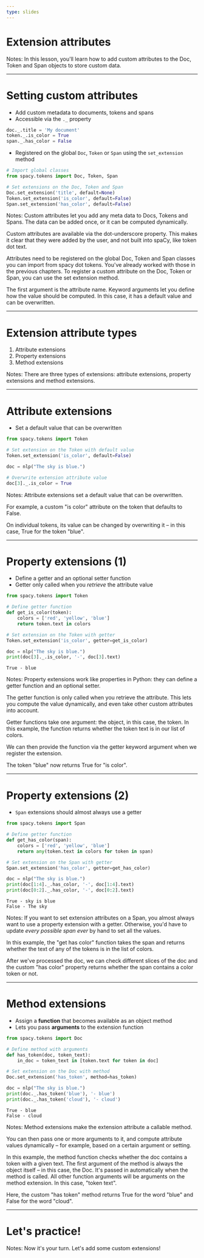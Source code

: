 ```yaml
---
type: slides
---
```


# Extension attributes

Notes: In this lesson, you'll learn how to add custom attributes to the Doc,
Token and Span objects to store custom data.

---

# Setting custom attributes

- Add custom metadata to documents, tokens and spans
- Accessible via the `._` property

```python
doc._.title = 'My document'
token._.is_color = True
span._.has_color = False
```

- Registered on the global `Doc`, `Token` or `Span` using the `set_extension`
  method

```python
# Import global classes
from spacy.tokens import Doc, Token, Span

# Set extensions on the Doc, Token and Span
Doc.set_extension('title', default=None)
Token.set_extension('is_color', default=False)
Span.set_extension('has_color', default=False)
```

Notes: Custom attributes let you add any meta data to Docs, Tokens and Spans.
The data can be added once, or it can be computed dynamically.

Custom attributes are available via the dot-underscore property. This makes it
clear that they were added by the user, and not built into spaCy, like token dot
text.

Attributes need to be registered on the global Doc, Token and Span classes you
can import from spacy dot tokens. You've already worked with those in the
previous chapters. To register a custom attribute on the Doc, Token or Span, you
can use the set extension method.

The first argument is the attribute name. Keyword arguments let you define how
the value should be computed. In this case, it has a default value and can be
overwritten.

---

# Extension attribute types

1. Attribute extensions
2. Property extensions
3. Method extensions

Notes: There are three types of extensions: attribute extensions, property
extensions and method extensions.

---

# Attribute extensions

- Set a default value that can be overwritten

```python
from spacy.tokens import Token

# Set extension on the Token with default value
Token.set_extension('is_color', default=False)

doc = nlp("The sky is blue.")

# Overwrite extension attribute value
doc[3]._.is_color = True
```

Notes: Attribute extensions set a default value that can be overwritten.

For example, a custom "is color" attribute on the token that defaults to False.

On individual tokens, its value can be changed by overwriting it – in this case,
True for the token "blue".

---

# Property extensions (1)

- Define a getter and an optional setter function
- Getter only called when you _retrieve_ the attribute value

```python
from spacy.tokens import Token

# Define getter function
def get_is_color(token):
    colors = ['red', 'yellow', 'blue']
    return token.text in colors

# Set extension on the Token with getter
Token.set_extension('is_color', getter=get_is_color)

doc = nlp("The sky is blue.")
print(doc[3]._.is_color, '-', doc[3].text)
```

```out
True - blue
```

Notes: Property extensions work like properties in Python: they can define a
getter function and an optional setter.

The getter function is only called when you retrieve the attribute. This lets
you compute the value dynamically, and even take other custom attributes into
account.

Getter functions take one argument: the object, in this case, the token. In this
example, the function returns whether the token text is in our list of colors.

We can then provide the function via the getter keyword argument when we
register the extension.

The token "blue" now returns True for "is color".

---

# Property extensions (2)

- `Span` extensions should almost always use a getter

```python
from spacy.tokens import Span

# Define getter function
def get_has_color(span):
    colors = ['red', 'yellow', 'blue']
    return any(token.text in colors for token in span)

# Set extension on the Span with getter
Span.set_extension('has_color', getter=get_has_color)

doc = nlp("The sky is blue.")
print(doc[1:4]._.has_color, '-', doc[1:4].text)
print(doc[0:2]._.has_color, '-', doc[0:2].text)
```

```out
True - sky is blue
False - The sky
```

Notes: If you want to set extension attributes on a Span, you almost always want
to use a property extension with a getter. Otherwise, you'd have to update
_every possible span ever_ by hand to set all the values.

In this example, the "get has color" function takes the span and returns whether
the text of any of the tokens is in the list of colors.

After we've processed the doc, we can check different slices of the doc and the
custom "has color" property returns whether the span contains a color token or
not.

---

# Method extensions

- Assign a **function** that becomes available as an object method
- Lets you pass **arguments** to the extension function

```python
from spacy.tokens import Doc

# Define method with arguments
def has_token(doc, token_text):
    in_doc = token_text in [token.text for token in doc]

# Set extension on the Doc with method
Doc.set_extension('has_token', method=has_token)

doc = nlp("The sky is blue.")
print(doc._.has_token('blue'), '- blue')
print(doc._.has_token('cloud'), '- cloud')
```

```out
True - blue
False - cloud
```

Notes: Method extensions make the extension attribute a callable method.

You can then pass one or more arguments to it, and compute attribute values
dynamically – for example, based on a certain argument or setting.

In this example, the method function checks whether the doc contains a token
with a given text. The first argument of the method is always the object itself
– in this case, the Doc. It's passed in automatically when the method is called.
All other function arguments will be arguments on the method extension. In this
case, "token text".

Here, the custom "has token" method returns True for the word "blue" and False
for the word "cloud".

---

# Let's practice!

Notes: Now it's your turn. Let's add some custom extensions!
